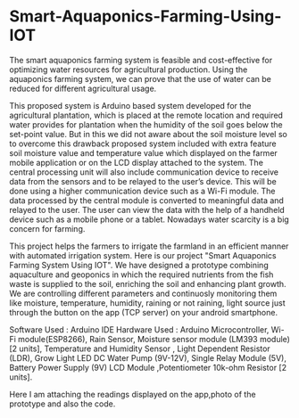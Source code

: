# Smart-Aquaponics-Farming-Using-IOT
The smart aquaponics farming system is feasible and cost-effective for optimizing water resources for
agricultural production. Using the aquaponics farming system, we can prove that the use of water can be
reduced for different agricultural usage.

This proposed system is Arduino based system developed for the agricultural plantation, which is
placed at the remote location and required water provides for plantation when the humidity of the soil
goes below the set-point value. But in this we did not aware about the soil moisture level so to overcome
this drawback proposed system included with extra feature soil moisture value and temperature value which
displayed on the farmer mobile application or on the LCD display attached to the system. 
The central processing unit will also include communication device to receive data from the sensors and to
be relayed to the user’s device. This will be done using a higher communication device such as a Wi-Fi module. 
The data processed by the central module is converted to meaningful data and relayed to the user. The user can view
the data with the help of a handheld device such as a mobile phone or a tablet. Nowadays water scarcity is a big concern for farming.
 
This project helps the farmers to irrigate the farmland in an efficient manner with automated irrigation system.
Here is our project "Smart Aquaponics Farming System Using IOT". We have designed a prototype combining 
aquaculture and geoponics in which the required nutrients from the fish waste is supplied to the soil, enriching the soil
 and enhancing plant growth. We are controlling different parameters and continuosly monitoring them like moisture, temperature, 
humidity, raining or not raining, light source just  through the button on the app (TCP server) on your android smartphone.

Software Used : Arduino IDE
Hardware Used : Arduino Microcontroller, Wi-Fi module(ESP8266), Rain Sensor,
Moisture sensor module (LM393 module) [2 units], Temperature and Humidity Sensor , Light Dependent Resistor (LDR), Grow Light LED
DC Water Pump (9V-12V), Single Relay Module (5V), Battery Power Supply (9V)
LCD Module ,Potentiometer
10k-ohm Resistor [2 units].

Here I am attaching the readings displayed on the app,photo of 
the prototype and also the code.
